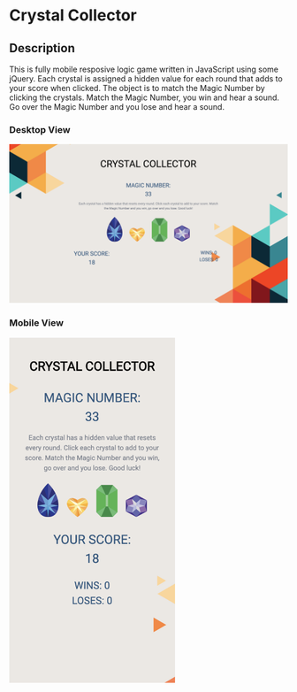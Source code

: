 # Crystal Collector

## Description

This is fully mobile resposive logic game written in JavaScript using some jQuery. Each crystal is assigned a hidden value for each round that adds to your score when clicked. The object is to match the Magic Number by clicking the crystals. Match the Magic Number, you win and hear a sound. Go over the Magic Number and you lose and hear a sound.

### Desktop View

<img src="assets/images/crystalcollector.png">


### Mobile View

<img src="assets/images/crystalcollectormobile.png" width="300" height="auto">

